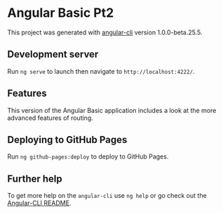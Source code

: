 # Angular Basic Pt2

This project was generated with [angular-cli](https://github.com/angular/angular-cli) version 1.0.0-beta.25.5.

## Development server
Run `ng serve` to launch then navigate to `http://localhost:4222/`. 

## Features 
This version of the Angular Basic application includes a look at the more advanced features of routing. 


## Deploying to GitHub Pages

Run `ng github-pages:deploy` to deploy to GitHub Pages.

## Further help

To get more help on the `angular-cli` use `ng help` or go check out the [Angular-CLI README](https://github.com/angular/angular-cli/blob/master/README.md).
